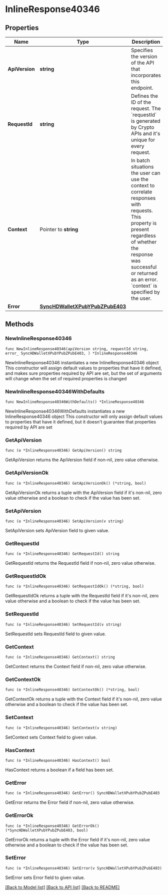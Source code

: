 # InlineResponse40346

## Properties

Name | Type | Description | Notes
------------ | ------------- | ------------- | -------------
**ApiVersion** | **string** | Specifies the version of the API that incorporates this endpoint. | 
**RequestId** | **string** | Defines the ID of the request. The &#x60;requestId&#x60; is generated by Crypto APIs and it&#39;s unique for every request. | 
**Context** | Pointer to **string** | In batch situations the user can use the context to correlate responses with requests. This property is present regardless of whether the response was successful or returned as an error. &#x60;context&#x60; is specified by the user. | [optional] 
**Error** | [**SyncHDWalletXPubYPubZPubE403**](SyncHDWalletXPubYPubZPubE403.md) |  | 

## Methods

### NewInlineResponse40346

`func NewInlineResponse40346(apiVersion string, requestId string, error_ SyncHDWalletXPubYPubZPubE403, ) *InlineResponse40346`

NewInlineResponse40346 instantiates a new InlineResponse40346 object
This constructor will assign default values to properties that have it defined,
and makes sure properties required by API are set, but the set of arguments
will change when the set of required properties is changed

### NewInlineResponse40346WithDefaults

`func NewInlineResponse40346WithDefaults() *InlineResponse40346`

NewInlineResponse40346WithDefaults instantiates a new InlineResponse40346 object
This constructor will only assign default values to properties that have it defined,
but it doesn't guarantee that properties required by API are set

### GetApiVersion

`func (o *InlineResponse40346) GetApiVersion() string`

GetApiVersion returns the ApiVersion field if non-nil, zero value otherwise.

### GetApiVersionOk

`func (o *InlineResponse40346) GetApiVersionOk() (*string, bool)`

GetApiVersionOk returns a tuple with the ApiVersion field if it's non-nil, zero value otherwise
and a boolean to check if the value has been set.

### SetApiVersion

`func (o *InlineResponse40346) SetApiVersion(v string)`

SetApiVersion sets ApiVersion field to given value.


### GetRequestId

`func (o *InlineResponse40346) GetRequestId() string`

GetRequestId returns the RequestId field if non-nil, zero value otherwise.

### GetRequestIdOk

`func (o *InlineResponse40346) GetRequestIdOk() (*string, bool)`

GetRequestIdOk returns a tuple with the RequestId field if it's non-nil, zero value otherwise
and a boolean to check if the value has been set.

### SetRequestId

`func (o *InlineResponse40346) SetRequestId(v string)`

SetRequestId sets RequestId field to given value.


### GetContext

`func (o *InlineResponse40346) GetContext() string`

GetContext returns the Context field if non-nil, zero value otherwise.

### GetContextOk

`func (o *InlineResponse40346) GetContextOk() (*string, bool)`

GetContextOk returns a tuple with the Context field if it's non-nil, zero value otherwise
and a boolean to check if the value has been set.

### SetContext

`func (o *InlineResponse40346) SetContext(v string)`

SetContext sets Context field to given value.

### HasContext

`func (o *InlineResponse40346) HasContext() bool`

HasContext returns a boolean if a field has been set.

### GetError

`func (o *InlineResponse40346) GetError() SyncHDWalletXPubYPubZPubE403`

GetError returns the Error field if non-nil, zero value otherwise.

### GetErrorOk

`func (o *InlineResponse40346) GetErrorOk() (*SyncHDWalletXPubYPubZPubE403, bool)`

GetErrorOk returns a tuple with the Error field if it's non-nil, zero value otherwise
and a boolean to check if the value has been set.

### SetError

`func (o *InlineResponse40346) SetError(v SyncHDWalletXPubYPubZPubE403)`

SetError sets Error field to given value.



[[Back to Model list]](../README.md#documentation-for-models) [[Back to API list]](../README.md#documentation-for-api-endpoints) [[Back to README]](../README.md)


